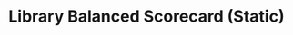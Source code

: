---
schema: default
title: Library Balanced Scorecard (Static)
organization: Planning and Professional Services
notes: Balanced Scorecard
resources:
  - name: Library Balanced Scorecard 2018-19 Q1
    url: >-
      https://org.manchester.ac.uk/libraryconnect/mi/bal/LT%20Balanced%20Scorecards/Library%20Balanced%20Scorecard%202018-19%20Q1.pdf
    format: ''
license: ''
category:
  - Uncategorized
maintainer: ''
maintainer_email: ''
---